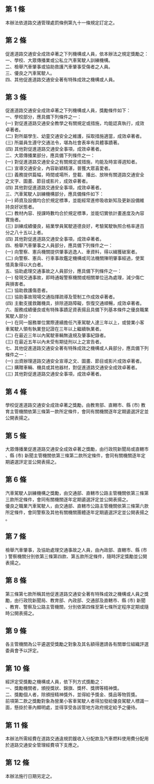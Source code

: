 第 1 條
-------
本辦法依道路交通管理處罰條例第九十一條規定訂定之。

第 2 條
-------
促進道路交通安全成效卓著之下列機構或人員，依本辦法之規定獎勵之：  
一、學校、大眾傳播業或公私立汽車駕駛人訓練機構。                  
二、檢舉汽車肇事或協助救護汽車肇事受傷者之人員。                  
三、優良之汽車駕駛人。                                            
四、其他促進道路交通安全著有特殊成效之機構或人員。

第 3 條
-------
促進道路交通安全成效卓著之下列機構或人員，獎勵條件如下：          
一、學校部分，應具備下列條件之一：                                
 (一) 對促進道路交通安全教學之有關規定或措施，均能認真執行，成效  
      卓著者。                                                    
 (二) 對所屬學生、幼童交通安全之維護，採取措施適當，成效卓著者。  
 (三) 所屬員生遵守交通法令，堪為社會表率有具體事蹟著。            
 (四) 其他對促進道路交通安全事項，成效卓著者。                    
二、大眾傳播業部分，應具備下列條件之一：                          
 (一) 對促進道路交通安全之有關規定或措施，均能及時宣導週知者。    
 (二) 宣導交通安全，內容新穎精湛，普獲大眾喜愛者。                
 (三) 義務提供篇幅，時間或場所，登載、播出、放映有關道路交通安全  
      之文字、圖畫、節目或影片，成效卓著者。                      
 (四) 其他對促進道路交通安全事項，成效卓著者。                    
三、汽車駕駛人訓練機構部分，應具備條件如下：                      
 (一) 師資及設備均合於規定標準，並能經常進修吸收新知及更新設備維  
      持良好狀態者。                                              
 (二) 教材內容、授課時數均合於規定標準，並能切實依計畫進度及內容  
      實施者。                                                    
 (三) 訓練成績優良，結業學員駕駛道德良好，考驗駕駛執照合格率達百  
      分之八十五以上者。                                          
 (四) 其他對促進道路交通安全事項，成效卓著者。                    
四、檢舉汽車肇事之人員部分，應具備下列條件之一：                  
 (一) 向警察、憲兵機關提供肇事逃逸人、車資料，得以緝獲破案者。    
 (二) 向警察、憲兵、行車事故鑑定機構或司法機關陳明肇事經過，使案  
      情真象得以大白者。                                          
五、協助處理交通事故之人員部分，應具備下列條件之一：              
 (一) 發現交通事故，即時通報警察機關或相關單位迅為處理，減少傷亡  
      與損害者。                                                  
 (二) 協助救護傷患者。                                            
 (三) 協助事故現場交通指揮疏導及管制工作成效卓著者。              
 (四) 主動支援救難機具，排除道路障礙，恢復交通順暢，成效卓著者。  
六、服務成績優良或有特殊事蹟足資表揚且具備下列基本條件之優良職業  
    駕駛人部分：                                                  
 (一) 在同一服務單位實際連續擔任汽車駕駛人達三年以上，或營業小客  
      車駕駛人領有執業登記證在三年以上繼續執業者。                
 (二) 在最近三年以內駕駛車輛無違規及肇事紀錄者。                  
 (三) 在最近五年以內未受有期徒刑以上之宣告者。                    
七、其他促進道路交通安全著有特殊成效之機構或人員部分，應具備下列  
    條件之一：                                                    
 (一) 出資辦理道路交通安全宣導之文、圖畫、節目或影片成效卓著者。  
 (二) 購贈車輛、機具或其他器材，對促進道路交通安全成效卓著者。    
 (三) 其他對促進道路交通安全事項，成效卓著者。

第 4 條
-------
學校促進道路交通安全成效卓著之獎勵，由教育部、直轄市、縣 (市) 教  
育主管機關依第三條第一款所定條件，會同有關機關逐年定期遴選評定並  
公開表揚之。

第 5 條
-------
大眾傳播業促進道路交通安全成效卓著之獎勵，由行政院新聞局或直轄市  
、縣 (市) 新聞主管機關依第三條第二款所定條件，會同有關機關逐年定  
期遴選評定並公開表揚之。

第 6 條
-------
汽車駕駛人訓練機構之獎勵，由交通部、直轄市公路主管機關依第三條第  
三款所定條件，會同有關機關逐年定期遴選評定並公開表揚之。        
優良之職業汽車駕駛人，由交通部、直轄市公路主管機關依第三條第六款  
所定條件，會同警察及其他有關機關團體逐年定期遴選評定並公開表揚之  
。

第 7 條
-------
檢舉汽車肇事，及協助處理交通事故之人員，由內政部、直轄市、縣 (市  
) 警察機關分別依第三條第四款、第五款所定條件，隨時評定獎勵並公開  
表揚之。

第 8 條
-------
第三條第七款所稱其他促進道路交通安全著有特殊成效之機構或人員之獎  
勵，由行政院新聞局、教育部、內政部、交通部及直轄市、縣 (市) 新聞  
、教育、警察及公路主管機關，分別依第四條至第七條所定程序定期或隨  
時公開表揚之。

第 9 條
-------
各主管機關為公平遴選受獎勵之對象及其名額得邀請各有關單位組織評選  
委員會予以評定。

第 10 條
--------
經評定受獎勵之機構或人員，依下列方式獎勵之：                      
一、獎勵機關者，頒授獎狀、錦旗、獎杯、獎牌等精神獎。              
二、獎勵個人者，除頒授精神獎外，並得給予獎金、獎品等物質獎。      
前項第二款之獎勵對象為營業小客車駕駛人者得加發給優良駕駛人標識一  
面，懸掛於車內顯明處，並得享受各該管地方政府規定給予之優待。

第 11 條
--------
本辦法所需經費在道路交通違規罰鍰收入分配款及汽車燃料使用費分配用  
於道路交通安全管理經費項下支應之。

第 12 條
--------
本辦法施行日期另定之。

